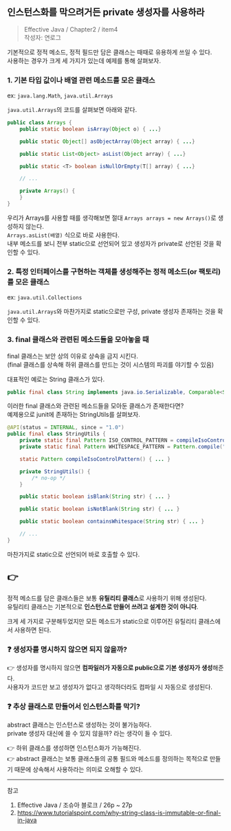 ## 인스턴스화를 막으려거든 private 생성자를 사용하라

> Effective Java / Chapter2 / item4  
> 작성자: 연로그

기본적으로 정적 메소드, 정적 필드만 담은 클래스는 때때로 유용하게 쓰일 수 있다.  
사용하는 경우가 크게 세 가지가 있는데 예제를 통해 살펴보자.

### 1. 기본 타입 값이나 배열 관련 메소드를 모은 클래스

ex: `java.lang.Math`, `java.util.Arrays`

`java.util.Arrays`의 코드를 살펴보면 아래와 같다.

```java
public class Arrays {
    public static boolean isArray(Object o) { ...}

    public static Object[] asObjectArray(Object array) { ...}

    public static List<Object> asList(Object array) { ...}

    public static <T> boolean isNullOrEmpty(T[] array) { ...}

    // ...

    private Arrays() {
    }
}
```

우리가 Arrays를 사용할 때를 생각해보면 절대 `Arrays arrays = new Arrays()`로 생성하지 않는다.  
`Arrays.asList(배열)` 식으로 바로 사용한다.  
내부 메소드를 보니 전부 static으로 선언되어 있고 생성자가 private로 선언된 것을 확인할 수 있다.

### 2. 특정 인터페이스를 구현하는 객체를 생성해주는 정적 메소드(or 팩토리)를 모은 클래스

ex: `java.util.Collections`

`java.util.Arrays`와 마찬가지로 static으로만 구성, private 생성자 존재하는 것을 확인할 수 있다.

### 3. final 클래스와 관련된 메소드들을 모아놓을 때

final 클래스는 보안 상의 이유로 상속을 금지 시킨다.  
(final 클래스를 상속해 하위 클래스를 만드는 것이 시스템의 파괴를 야기할 수 있음)

대표적인 예로는 String 클래스가 있다.

```java
public final class String implements java.io.Serializable, Comparable<String>, CharSequence { ... }
```

이러한 final 클래스와 관련된 메소드들을 모아둔 클래스가 존재한다면?    
예제용으로 junit에 존재하는 StringUtils를 살펴보자.

```java
@API(status = INTERNAL, since = "1.0")
public final class StringUtils {
    private static final Pattern ISO_CONTROL_PATTERN = compileIsoControlPattern();
    private static final Pattern WHITESPACE_PATTERN = Pattern.compile("\\s");

    static Pattern compileIsoControlPattern() { ... }

    private StringUtils() {
        /* no-op */
    }

    public static boolean isBlank(String str) { ... }

    public static boolean isNotBlank(String str) { ... }

    public static boolean containsWhitespace(String str) { ... }

    // ...
}
```

마찬가지로 static으로 선언되어 바로 호출할 수 있다.

## 👉
정적 메소드를 담은 클래스들은 보통 **유틸리티 클래스**로 사용하기 위해 생성된다.  
유틸리티 클래스는 기본적으로 **인스턴스로 만들어 쓰려고 설계한 것이 아니다**.

크게 세 가지로 구분해두었지만 모든 메소드가 static으로 이루어진 유틸리티 클래스에서 사용하면 된다.

### ❓ 생성자를 명시하지 않으면 되지 않을까?

👉 생성자를 명시하지 않으면 **컴파일러가 자동으로 public으로 기본 생성자가 생성**해준다.  
사용자가 코드만 보고 생성자가 없다고 생각하더라도 컴파일 시 자동으로 생성된다.

### ❓ 추상 클래스로 만들어서 인스턴스화를 막기?
abstract 클래스는 인스턴스로 생성하는 것이 불가능하다.  
private 생성자 대신에 쓸 수 있지 않을까? 라는 생각이 들 수 있다.

👉 하위 클래스를 생성하면 인스턴스화가 가능해진다.  
👉 abstract 클래스는 보통 클래스들의 공통 필드와 메소드를 정의하는 목적으로 만들기 때문에 상속해서 사용하라는 의미로 오해할 수 있다.

***
참고

1. Effective Java / 조슈아 블로크 / 26p ~ 27p
2. https://www.tutorialspoint.com/why-string-class-is-immutable-or-final-in-java
